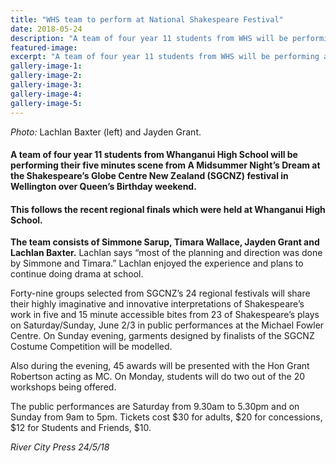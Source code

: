 ```yaml
---
title: "WHS team to perform at National Shakespeare Festival"
date: 2018-05-24
description: "A team of four year 11 students from WHS will be performing at the Shakespeareâ€™s Globe Centre NZ (SGCNZ) festival..."
featured-image: 
excerpt: "A team of four year 11 students from WHS will be performing at the Shakespeareâ€™s Globe Centre NZ (SGCNZ) festival in Wellington."
gallery-image-1: 
gallery-image-2: 
gallery-image-3: 
gallery-image-4: 
gallery-image-5: 
---
```


<p><em>Photo: </em>Lachlan Baxter (left) and&nbsp;Jayden Grant.&nbsp;</p>
<h4><strong>A team of four year 11 students from Whanganui High School will be performing their five minutes scene from A Midsummer Night&rsquo;s Dream at the Shakespeare&rsquo;s Globe Centre New Zealand (SGCNZ) festival in Wellington over Queen&rsquo;s Birthday weekend.</strong></h4>
<h4><strong>This follows the recent regional finals which were held at Whanganui High School.</strong></h4>
<p><strong>The team consists of Simmone Sarup, Timara Wallace, Jayden Grant and Lachlan Baxter.</strong>&nbsp;<span class="text_exposed_show">Lachlan says &ldquo;most of the planning and direction was done by Simmone and Timara.&rdquo; Lachlan enjoyed the experience and plans to continue doing drama at school.<br /></span></p>
<p><span class="text_exposed_show">Forty-nine groups selected from SGCNZ&rsquo;s 24 regional festivals will share their highly imaginative and innovative interpretations of Shakespeare&rsquo;s work in five and 15 minute accessible bites from 23 of Shakespeare&rsquo;s plays on Saturday/Sunday, June 2/3 in public performances at the Michael Fowler Centre. On Sunday evening, garments designed by finalists of the SGCNZ Costume Competition will be modelled.<br /></span></p>
<p><span class="text_exposed_show">Also during the evening, 45 awards will be presented with the Hon Grant Robertson acting as MC. On Monday, students will do two out of the 20 workshops being offered.<br /></span></p>
<p><span class="text_exposed_show">The public performances are Saturday from 9.30am to 5.30pm and on Sunday from 9am to 5pm. Tickets cost $30 for adults, $20 for concessions, $12 for Students and Friends, $10.</span></p>
<div class="text_exposed_show">
<p><em>River City Press 24/5/18</em></p>
</div>

